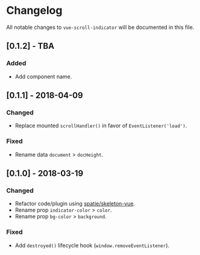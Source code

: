# Changelog

All notable changes to `vue-scroll-indicator` will be documented in this file.

## [0.1.2] - TBA

### Added
- Add component name.

## [0.1.1] - 2018-04-09

### Changed
- Replace mounted `scrollHandler()` in favor of `EventListener('load')`.

### Fixed
- Rename data `document` > `docHeight`.

## [0.1.0] - 2018-03-19

### Changed
- Refactor code/plugin using [spatie/skeleton-vue](https://github.com/spatie/skeleton-vue).
- Rename prop `indicator-color` > `color`.
- Rename prop `bg-color` > `background`.

### Fixed
- Add `destroyed()` lifecycle hook (`window.removeEventListener`).
